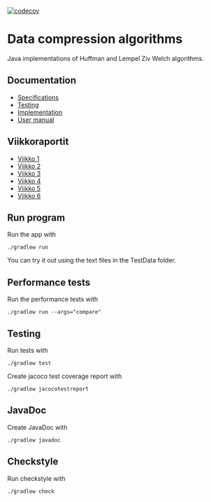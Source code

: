 [![codecov](https://codecov.io/gh/ilkkamaksy/data-compression-algos/branch/main/graph/badge.svg?token=DYFUJWUXLD)](https://codecov.io/gh/ilkkamaksy/data-compression-algos)

# Data compression algorithms

Java implementations of Huffman and Lempel Ziv Welch algorithms.

## Documentation

- [Specifications](/documentation/specs.md)
- [Testing](/documentation/testing.md)
- [Implementation](/documentation/implementation.md)
- [User manual](/documentation/usermanual.md)

## Viikkoraportit

- [Viikko 1](/documentation/viikkoraportti_1.md)
- [Viikko 2](/documentation/viikkoraportti_2.md)
- [Viikko 3](/documentation/viikkoraportti_3.md)
- [Viikko 4](/documentation/viikkoraportti_4.md)
- [Viikko 5](/documentation/viikkoraportti_5.md)
- [Viikko 6](/documentation/viikkoraportti_6.md)

## Run program

Run the app with

`./gradlew run`

You can try it out using the text files in the TestData folder.

## Performance tests

Run the performance tests with

`./gradlew run --args="compare"`

## Testing

Run tests with

`./gradlew test`

Create jacoco test coverage report with

`./gradlew jacocotestreport`

## JavaDoc

Create JavaDoc with

`./gradlew javadoc`


## Checkstyle

Run checkstyle with

`./gradlew check`

